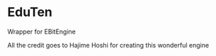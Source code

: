 # EduTen
Wrapper for EBitEngine

All the credit goes to Hajime Hoshi for creating this wonderful engine
